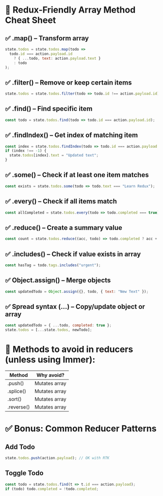 # 🔧 Redux-Friendly Array Method Cheat Sheet

## ✅ .map() – Transform array
```js
state.todos = state.todos.map(todo =>
  todo.id === action.payload.id
    ? { ...todo, text: action.payload.text }
    : todo
);
```

## ✅ .filter() – Remove or keep certain items
```js
state.todos = state.todos.filter(todo => todo.id !== action.payload.id);
```

## ✅ .find() – Find specific item
```js
const todo = state.todos.find(todo => todo.id === action.payload.id);
```

## ✅ .findIndex() – Get index of matching item
```js
const index = state.todos.findIndex(todo => todo.id === action.payload.id);
if (index !== -1) {
  state.todos[index].text = "Updated text";
}
```

## ✅ .some() – Check if at least one item matches
```js
const exists = state.todos.some(todo => todo.text === "Learn Redux");
```

## ✅ .every() – Check if all items match
```js
const allCompleted = state.todos.every(todo => todo.completed === true);
```

## ✅ .reduce() – Create a summary value
```js
const count = state.todos.reduce((acc, todo) => todo.completed ? acc + 1 : acc, 0);
```

## ✅ .includes() – Check if value exists in array
```js
const hasTag = todo.tags.includes("urgent");
```

## ✅ Object.assign() – Merge objects
```js
const updatedTodo = Object.assign({}, todo, { text: "New Text" });
```

## ✅ Spread syntax (...) – Copy/update object or array
```js
const updatedTodo = { ...todo, completed: true };
state.todos = [...state.todos, newTodo];
```

# 🛑 Methods to avoid in reducers (unless using Immer):
| Method     | Why avoid?         |
|------------|--------------------|
| .push()    | Mutates array      |
| .splice()  | Mutates array      |
| .sort()    | Mutates array      |
| .reverse() | Mutates array      |

# ✅ Bonus: Common Reducer Patterns

## Add Todo
```js
state.todos.push(action.payload); // OK with RTK
```

## Toggle Todo
```js
const todo = state.todos.find(t => t.id === action.payload);
if (todo) todo.completed = !todo.completed;
```